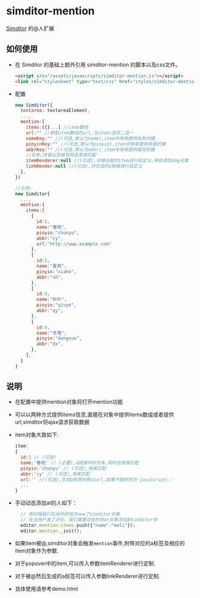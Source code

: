 simditor-mention
=================

[Simditor](http://simditor.tower.im/) 的@人扩展

## 如何使用

- 在 Simditor 的基础上额外引用 simditor-mention 的脚本以及css文件。

  ```html
  <script src="/assets/javascripts/simditor-mention.js"></script>
  <link rel="stylesheet" type="text/css" href="styles/simditor-mention.css" />
  ```

- 配置

  ```javascript
  new Simditor({
  	textarea: textareaElement,
  	...,
  	mention:{
      items:[{}...] //item数组
      url:"" //获取item数组的url,与items选项二选一
      nameKey:"" //(可选,默认为name),item中用来提供名称的键
      pinyinKey:"" //(可选,默认为pinyin),item中用来提供拼音的键
      abbrKey:"" //(可选,默认为abbr),item中用来提供缩写的键
      //名称,拼音以及缩写将会用来匹配
      itemRenderer:null //(可选),对弹出框的item进行自定义,例如添加img元素
      linkRender:null //(可选),对生成的a链接进行自定义
    },
  })

  //示例:
  new Simditor{
    ...,
    mention:{
      items:[
        {
          id:1,
          name:"春雨",
          pinyin:"chunyu",
          abbr:"cy",
          url:"http://www.example.com"
        },
        {
          id:2,
          name:"夏荷",
          pinyin:"xiahe",
          abbr:"xh",
        },
        {
          id:3,
          name:"秋叶",
          pinyin:"qiuye",
          abbr:"qy",
        },
        {
          id:4,
          name:"冬雪",
          pinyin:"dongxue",
          abbr:"dx",
        },
      ],
    }
  }
  ```

## 说明

- 在配置中提供mention对象将打开mention功能

- 可以以两种方式提供items信息,直接在对象中提供items数组或者提供url,simditor将ajax请求获取数据

- item对象大致如下:

  ```javascript
  item:
  {
    id:1 // (可选)
    name:'春雨' // (必要),a链接中的文本,同时也用来匹配
    pinyin:'chunyu' // (可选),用来匹配
    abbr:'cy' // (可选),用来匹配
    url:'' //(可选),生成a标签的默认url,如果不提供则为'javascript:;'
    ...
  }
  ```
- 手动动态添加at的人如下：
  ```javascript
    // 有时候我们在另外的地方new了simditor对象
    // 在当用户发了评论，我们需要动态的将at对象添加到simditor中
    editor.mention.items.push({"name":"moli"});
    editor.mention._init(); 
  ```
- 如果item被@,simditor对象会触发`mention`事件,附带对应的a标签及相应的item对象作为参数.

- 对于popover中的item,可以传入参数itemRenderer进行定制.

- 对于被@然后生成的a标签可以传入参数linkRenderer进行定制.

- 具体使用请参考demo.html

